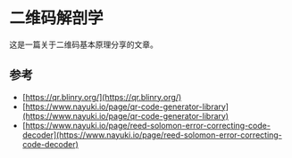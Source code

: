 # 二维码解剖学

这是一篇关于二维码基本原理分享的文章。

## 参考

- [https://qr.blinry.org/](https://qr.blinry.org/)
- [https://www.nayuki.io/page/qr-code-generator-library](https://www.nayuki.io/page/qr-code-generator-library)
- [https://www.nayuki.io/page/reed-solomon-error-correcting-code-decoder](https://www.nayuki.io/page/reed-solomon-error-correcting-code-decoder)
